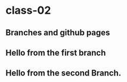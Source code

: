 # class-02

## Branches and github pages

## Hello from the first branch

## Hello from the second Branch. 